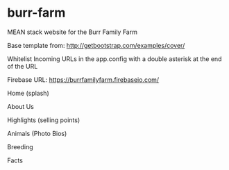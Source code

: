 # burr-farm
MEAN stack website for the Burr Family Farm

Base template from:
http://getbootstrap.com/examples/cover/

Whitelist Incoming URLs in the app.config with a double asterisk at the end of the URL

Firebase URL:
https://burrfamilyfarm.firebaseio.com/



Home (splash)

About Us

Highlights (selling points)

Animals (Photo Bios)

Breeding

Facts